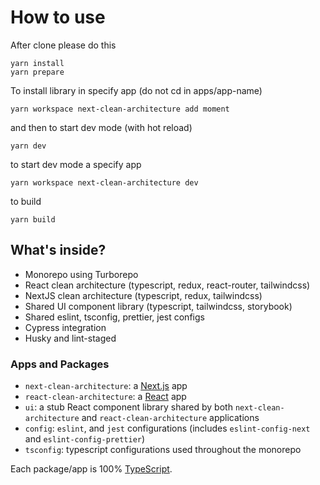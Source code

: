 # How to use

After clone please do this

```
yarn install
yarn prepare
```

To install library in specify app (do not cd in apps/app-name)

```
yarn workspace next-clean-architecture add moment
```

and then to start dev mode (with hot reload)

```
yarn dev
```

to start dev mode a specify app

```
yarn workspace next-clean-architecture dev
```

to build

```
yarn build
```

## What's inside?

- Monorepo using Turborepo
- React clean architecture (typescript, redux, react-router, tailwindcss)
- NextJS clean architecture (typescript, redux, tailwindcss)
- Shared UI component library (typescript, tailwindcss, storybook)
- Shared eslint, tsconfig, prettier, jest configs
- Cypress integration
- Husky and lint-staged

### Apps and Packages

- `next-clean-architecture`: a [Next.js](https://nextjs.org) app
- `react-clean-architecture`: a [React](https://reactjs.org) app
- `ui`: a stub React component library shared by both `next-clean-architecture` and `react-clean-architecture` applications
- `config`: `eslint`, and `jest` configurations (includes `eslint-config-next` and `eslint-config-prettier`)
- `tsconfig`: typescript configurations used throughout the monorepo

Each package/app is 100% [TypeScript](https://www.typescriptlang.org/).
